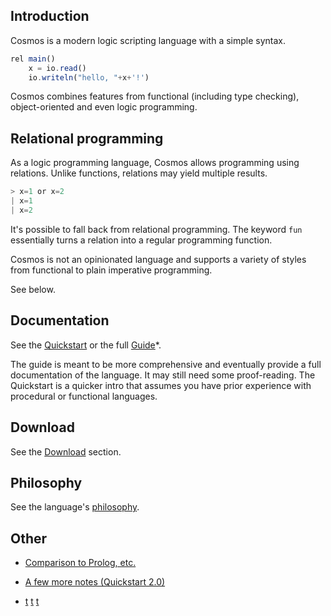 ## Introduction

Cosmos is a modern logic scripting language with a simple syntax.

```javascript
rel main()
    x = io.read()
    io.writeln("hello, "+x+'!')
```

Cosmos combines features from functional (including type checking), object-oriented and even logic programming.

Relational programming
--

As a logic programming language, Cosmos allows programming using relations. Unlike functions, relations may yield multiple results.

```javascript
> x=1 or x=2
| x=1
| x=2
```

It's possible to fall back from relational programming. The keyword `fun` essentially turns a relation into a regular programming function.

Cosmos is not an opinionated language and supports a variety of styles from functional to plain imperative programming. 

See below.

Documentation
--

See the [Quickstart](https://mcsoto.github.io/cosmos-lang/quickstart.html) or the full [Guide](https://mcsoto.github.io/cosmos-lang/guide.html)*.

The guide is meant to be more comprehensive and eventually provide a full documentation of the language. It may still need some proof-reading. The Quickstart is a quicker intro that assumes you have prior experience with procedural or functional languages.

Download
--

See the [Download](https://mcsoto.github.io/cosmos-lang/download.html) section.

Philosophy
--

See the language's [philosophy](https://cosmos-lang.github.io/phil.html).

Other
--

- [Comparison to Prolog, etc.](https://mcsoto.github.io/cosmos-lang/comp.html)

- [A few more notes (Quickstart 2.0)](https://mcsoto.github.io/cosmos-lang/quickstart2.html)

- [t](/phil) [t](/phil.html) [t](/phil.md)
